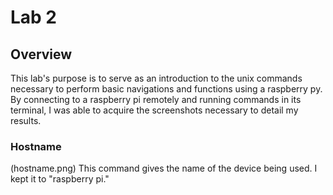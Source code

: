 # Lab 2
## Overview
This lab's purpose is to serve as an introduction to the unix commands necessary to perform basic navigations and functions using a raspberry py.
By connecting to a raspberry pi remotely and running commands in its terminal, I was able to acquire the screenshots necessary to detail my results.

### Hostname
(hostname.png)
This command gives the name of the device being used. I kept it to "raspberry pi."


